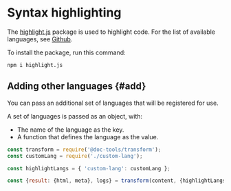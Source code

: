 # Syntax highlighting

The [highlight.js](https://www.npmjs.com/package/highlight.js) package is used to highlight code. For the list of available languages, see [Github](https://github.com/highlightjs/highlight.js/tree/master/src/languages).

To install the package, run this command:

```shell
npm i highlight.js
```

## Adding other languages {#add}

You can pass an additional set of languages that will be registered for use.

A set of languages is passed as an object, with:

* The name of the language as the key.
* A function that defines the language as the value.

```javascript
const transform = require('@doc-tools/transform');
const customLang = require('./custom-lang');

const highlightLangs = { 'custom-lang': customLang };

const {result: {html, meta}, logs} = transform(content, {highlightLangs});
```


